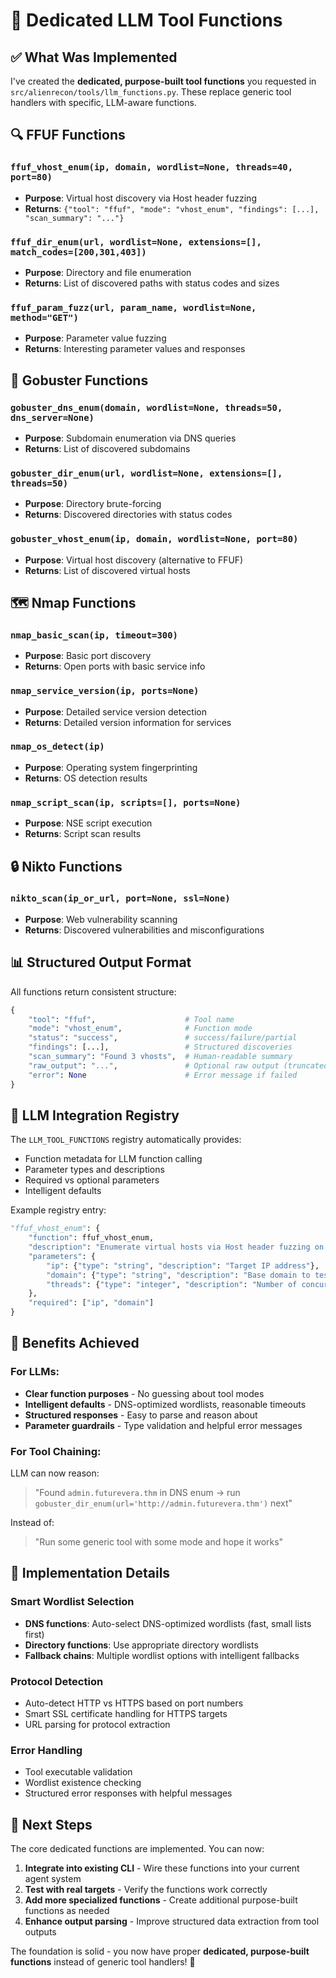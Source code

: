 # 🧰 Dedicated LLM Tool Functions

## ✅ What Was Implemented

I've created the **dedicated, purpose-built tool functions** you requested in `src/alienrecon/tools/llm_functions.py`. These replace generic tool handlers with specific, LLM-aware functions.

## 🔍 FFUF Functions

### `ffuf_vhost_enum(ip, domain, wordlist=None, threads=40, port=80)`
- **Purpose**: Virtual host discovery via Host header fuzzing
- **Returns**: `{"tool": "ffuf", "mode": "vhost_enum", "findings": [...], "scan_summary": "..."}`

### `ffuf_dir_enum(url, wordlist=None, extensions=[], match_codes=[200,301,403])`
- **Purpose**: Directory and file enumeration
- **Returns**: List of discovered paths with status codes and sizes

### `ffuf_param_fuzz(url, param_name, wordlist=None, method="GET")`
- **Purpose**: Parameter value fuzzing
- **Returns**: Interesting parameter values and responses

## 🎯 Gobuster Functions

### `gobuster_dns_enum(domain, wordlist=None, threads=50, dns_server=None)`
- **Purpose**: Subdomain enumeration via DNS queries
- **Returns**: List of discovered subdomains

### `gobuster_dir_enum(url, wordlist=None, extensions=[], threads=50)`
- **Purpose**: Directory brute-forcing
- **Returns**: Discovered directories with status codes

### `gobuster_vhost_enum(ip, domain, wordlist=None, port=80)`
- **Purpose**: Virtual host discovery (alternative to FFUF)
- **Returns**: List of discovered virtual hosts

## 🗺️ Nmap Functions

### `nmap_basic_scan(ip, timeout=300)`
- **Purpose**: Basic port discovery
- **Returns**: Open ports with basic service info

### `nmap_service_version(ip, ports=None)`
- **Purpose**: Detailed service version detection
- **Returns**: Detailed version information for services

### `nmap_os_detect(ip)`
- **Purpose**: Operating system fingerprinting
- **Returns**: OS detection results

### `nmap_script_scan(ip, scripts=[], ports=None)`
- **Purpose**: NSE script execution
- **Returns**: Script scan results

## 🔒 Nikto Functions

### `nikto_scan(ip_or_url, port=None, ssl=None)`
- **Purpose**: Web vulnerability scanning
- **Returns**: Discovered vulnerabilities and misconfigurations

## 📊 Structured Output Format

All functions return consistent structure:

```python
{
    "tool": "ffuf",                    # Tool name
    "mode": "vhost_enum",              # Function mode
    "status": "success",               # success/failure/partial
    "findings": [...],                 # Structured discoveries
    "scan_summary": "Found 3 vhosts",  # Human-readable summary
    "raw_output": "...",               # Optional raw output (truncated)
    "error": None                      # Error message if failed
}
```

## 🧠 LLM Integration Registry

The `LLM_TOOL_FUNCTIONS` registry automatically provides:
- Function metadata for LLM function calling
- Parameter types and descriptions
- Required vs optional parameters
- Intelligent defaults

Example registry entry:
```python
"ffuf_vhost_enum": {
    "function": ffuf_vhost_enum,
    "description": "Enumerate virtual hosts via Host header fuzzing on target IP.",
    "parameters": {
        "ip": {"type": "string", "description": "Target IP address"},
        "domain": {"type": "string", "description": "Base domain to test subdomains against"},
        "threads": {"type": "integer", "description": "Number of concurrent threads", "default": 40}
    },
    "required": ["ip", "domain"]
}
```

## 🎯 Benefits Achieved

### For LLMs:
- **Clear function purposes** - No guessing about tool modes
- **Intelligent defaults** - DNS-optimized wordlists, reasonable timeouts
- **Structured responses** - Easy to parse and reason about
- **Parameter guardrails** - Type validation and helpful error messages

### For Tool Chaining:
LLM can now reason:
> "Found `admin.futurevera.thm` in DNS enum → run `gobuster_dir_enum(url='http://admin.futurevera.thm')` next"

Instead of:
> "Run some generic tool with some mode and hope it works"

## 🔧 Implementation Details

### Smart Wordlist Selection
- **DNS functions**: Auto-select DNS-optimized wordlists (fast, small lists first)
- **Directory functions**: Use appropriate directory wordlists
- **Fallback chains**: Multiple wordlist options with intelligent fallbacks

### Protocol Detection
- Auto-detect HTTP vs HTTPS based on port numbers
- Smart SSL certificate handling for HTTPS targets
- URL parsing for protocol extraction

### Error Handling
- Tool executable validation
- Wordlist existence checking
- Structured error responses with helpful messages

## 🚀 Next Steps

The core dedicated functions are implemented. You can now:

1. **Integrate into existing CLI** - Wire these functions into your current agent system
2. **Test with real targets** - Verify the functions work correctly
3. **Add more specialized functions** - Create additional purpose-built functions as needed
4. **Enhance output parsing** - Improve structured data extraction from tool outputs

The foundation is solid - you now have proper **dedicated, purpose-built functions** instead of generic tool handlers! 🎯
